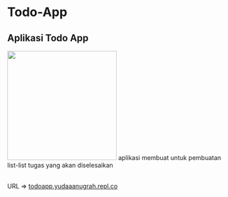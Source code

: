# Todo-App
## Aplikasi Todo App
<img width = "250" src="https://www.pngitem.com/pimgs/m/509-5099434_todo-app-logo-transparent-hd-png-download.png">
aplikasi membuat untuk pembuatan list-list tugas yang akan diselesaikan <br></br>

URL => <a href="https://todoapp.yudaaanugrah.repl.co">todoapp.yudaaanugrah.repl.co</a>
